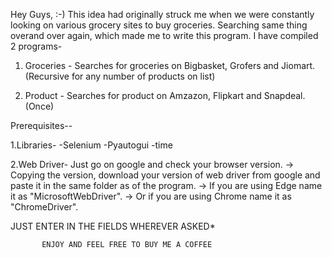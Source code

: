 Hey Guys, :-)
This idea had originally struck me when we were constantly looking on various grocery sites to buy groceries.
Searching same thing overand over again, which made me to write this program.
I have compiled 2 programs-

1. Groceries - Searches for groceries on Bigbasket, Grofers and Jiomart. (Recursive for any number of products on list)

2. Product - Searches for product on Amzazon, Flipkart and Snapdeal. (Once)

Prerequisites--

1.Libraries-
  -Selenium
  -Pyautogui
  -time

2.Web Driver- Just go on google and check your browser version.
-> Copying the version, download your version of web driver from google and paste it in the same folder as of the program.
-> If you are using Edge name it as "MicrosoftWebDriver".
-> Or if you are using Chrome name it as "ChromeDriver".

JUST ENTER IN THE FIELDS WHEREVER ASKED*

           ENJOY AND FEEL FREE TO BUY ME A COFFEE
